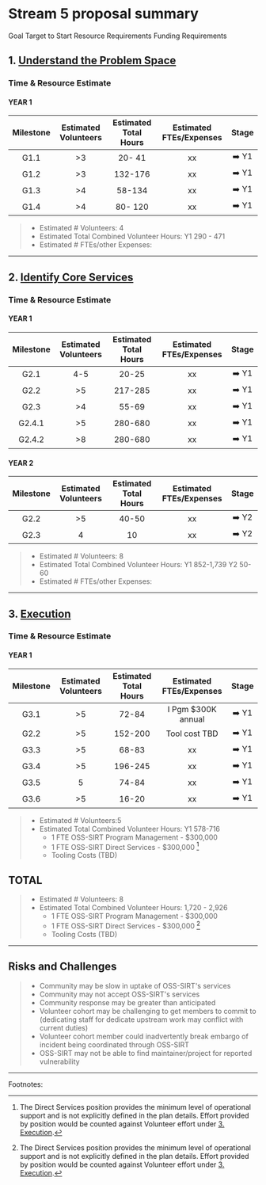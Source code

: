 <!-- markdownlint-disable MD024 -->

# Stream 5 proposal summary

Goal Target to Start Resource Requirements Funding Requirements

## 1. [Understand the Problem Space](https://github.com/ossf/SIRT/blob/main/plan/1.0%20Understand%20the%20Problem%20Space.md)

### Time & Resource Estimate
#### YEAR 1
| Milestone | Estimated Volunteers | Estimated Total Hours | Estimated FTEs/Expenses | Stage |
| :-------: | :------------------: | :-------------------: | :---------------------: | :---: |
| G1.1      |         >3           |          20- 41       |           xx            | ➡️ Y1 |
| G1.2      |         >3           |          132-176      |           xx            | ➡️ Y1 |
| G1.3      |         >4           |          58-134       |           xx            | ➡️ Y1 |
| G1.4      |         >4           |          80- 120      |           xx            | ➡️ Y1 |

> - Estimated # Volunteers: 4
> - Estimated Total Combined Volunteer Hours: Y1 290 - 471
> - Estimated # FTEs/other Expenses:

---

## 2. [Identify Core Services](https://github.com/ossf/SIRT/blob/main/plan/2.0%20Identify%20Core%20Services%20and%20Processes.md)

### Time & Resource Estimate
#### YEAR 1
| Milestone | Estimated Volunteers | Estimated Total Hours | Estimated FTEs/Expenses | Stage |
| :-------: | :------------------: | :-------------------: | :---------------------: | :---: |
| G2.1      |         4-5          |          20-25        |           xx           | ➡️ Y1 |
| G2.2      |         >5           |          217-285      |           xx           | ➡️ Y1 |
| G2.3      |         >4           |          55-69        |           xx           | ➡️ Y1 |
| G2.4.1    |         >5           |          280-680      |           xx           | ➡️ Y1 |
| G2.4.2    |         >8           |          280-680      |           xx           | ➡️ Y1 |

#### YEAR 2
| Milestone | Estimated Volunteers | Estimated Total Hours | Estimated FTEs/Expenses | Stage |
| :-------: | :------------------: | :-------------------: | :---------------------: | :---: |
| G2.2      |         >5           |          40-50        |           xx           | ➡️ Y2 |
| G2.3      |          4           |          10           |           xx           | ➡️ Y2 |

> - Estimated # Volunteers: 8
> - Estimated Total Combined Volunteer Hours: Y1 852-1,739   Y2 50-60
> - Estimated # FTEs/other Expenses:

---

## 3. [Execution](https://github.com/ossf/SIRT/blob/main/plan/3.0%20Execution.md)

### Time & Resource Estimate
#### YEAR 1
| Milestone | Estimated Volunteers | Estimated Total Hours | Estimated FTEs/Expenses | Stage |
| :-------: | :------------------: | :-------------------: | :---------------------: | :---: |
| G3.1      |         >5           |          72-84        |     I Pgm $300K annual  | ➡️ Y1 |
| G2.2      |         >5           |          152-200      |     Tool cost TBD       | ➡️ Y1 |
| G3.3      |         >5           |          68-83        |           xx            | ➡️ Y1 |
| G3.4      |         >5           |          196-245      |           xx            | ➡️ Y1 |
| G3.5      |         5            |          74-84        |           xx            | ➡️ Y1 |
| G3.6      |         >5           |          16-20        |           xx            | ➡️ Y1 |

> - Estimated # Volunteers:5
> - Estimated Total Combined Volunteer Hours: Y1 578-716
>   - 1 FTE OSS-SIRT Program Management - $300,000
>   - 1 FTE OSS-SIRT Direct Services - $300,000 [^1]
>   - Tooling Costs (TBD)

## TOTAL

> - Estimated # Volunteers: 8
> - Estimated Total Combined Volunteer Hours:  1,720 - 2,926
>   - 1 FTE OSS-SIRT Program Management - $300,000
>   - 1 FTE OSS-SIRT Direct Services - $300,000 [^1]
>   - Tooling Costs (TBD)

---
## Risks and Challenges
> - Community may be slow in uptake of OSS-SIRT's services
> - Community may not accept OSS-SIRT's services
> - Community response may be greater than anticipated
> - Volunteer cohort may be challenging to get members to commit to (dedicating staff for dedicate upstream work may conflict with current duties)
> - Volunteer cohort member could inadvertently break embargo of incident being coordinated through OSS-SIRT
> - OSS-SIRT may not be able to find maintainer/project for reported vulnerability

---
Footnotes:
[^1]: The Direct Services position provides the minimum level of operational support and is not explicitly defined in the plan details. Effort provided by position would be counted against Volunteer effort under [3. Execution](proposal_summary.md#3-execution).
